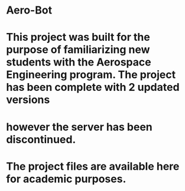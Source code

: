 # Aero-Bot
#
# This project was built for the purpose of familiarizing new students with the Aerospace Engineering program. The project has been complete with 2 updated versions
# however the server has been discontinued. 
#
# The project files are available here for academic purposes.
